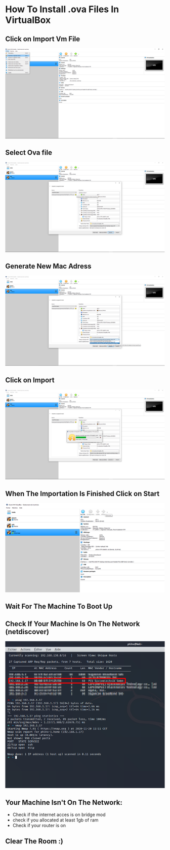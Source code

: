 # How To Install .ova Files In VirtualBox


## Click on Import Vm File
![](tuto1.png)

## Select Ova file
![](tuto1,5.png)

## Generate New Mac Adress 
![](tuto2.png)

## Click on Import
![](tuto3.png)

## When The Importation Is Finished Click on Start
![](tuto4.png)

## Wait For The Machine To Boot Up


## Check If Your Machine Is On The Network (netdiscover)
![](tuto5.png)

## Your Machine Isn't On The Network:
* Check if the internet acces is on bridge mod
* check if you allocated at least 1gb of ram
* Check if your router is on

## Clear The Room :)